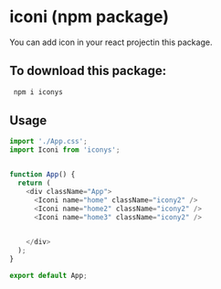
# iconi (npm package)

You can add icon in your react projectin this package.

## To download this package:

```bash
 npm i iconys
```

## Usage

```javascript
import './App.css';
import Iconi from 'iconys';


function App() {
  return (
    <div className="App">
      <Iconi name="home" className="icony2" />
      <Iconi name="home2" className="icony2" />
      <Iconi name="home3" className="icony2" />
      

    </div>
  );
}

export default App;

```
